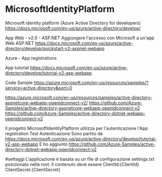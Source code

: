 # MicrosoftIdentityPlatform
Microsoft identity platform (Azure Active Directory for developers)
https://docs.microsoft.com/en-us/azure/active-directory/develop/


App Web - v2.0 - ASP.NET
Aggiungere l'accesso con Microsoft a un'app Web ASP.NET
https://docs.microsoft.com/en-us/azure/active-directory/develop/quickstart-v2-aspnet-webapp

Azure - App registrations 



App tutorial
https://docs.microsoft.com/en-us/azure/active-directory/develop/tutorial-v2-asp-webapp


Code Sample 
https://azure.microsoft.com/en-us/resources/samples/?service=active-directory&sort=0

https://azure.microsoft.com/en-us/resources/samples/active-directory-aspnetcore-webapp-openidconnect-v2/
https://github.com/Azure-Samples/active-directory-aspnetcore-webapp-openidconnect-v2
https://github.com/Azure-Samples/active-directory-dotnet-webapp-openidconnect-v2



Il progetto MicrosoftIdentityPlatform utilizza per l'autenticazione l'App registration Test Autenticazione
Sono partito da 
https://docs.microsoft.com/en-us/azure/active-directory/develop/tutorial-v2-asp-webapp
E ho aggiunto 
https://github.com/Azure-Samples/active-directory-dotnet-webapp-openidconnect-v2

#settaggi
L'applicazione è basata su un file di configurazione settings.txt posizionato nella root. Il contenuto deve essere 
ClientId:{ClientId}
ClientSecret:{ClientSecret}
